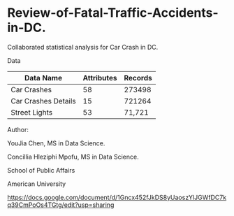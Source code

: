 # Review-of-Fatal-Traffic-Accidents-in-DC.
Collaborated statistical analysis for Car Crash in DC.


Data 


|Data Name|Attributes|Records|
|---------|----------|-------|
|Car Crashes|58|273498|
|Car Crashes Details|15|721264|
|Street Lights|53|71,721 |




Author: 

YouJia Chen, MS in Data Science.

Concillia Hleziphi Mpofu, MS in Data Science.

School of Public Affairs

American University




https://docs.google.com/document/d/1Gncx452fJkDS8yUaoszYlJGWfDC7kq39CmPoOs4TGtg/edit?usp=sharing
